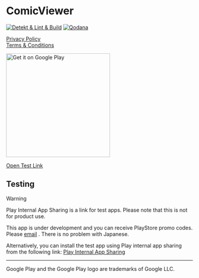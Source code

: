 # ComicViewer

[![Detekt & Lint & Build](https://github.com/SorrowBlue/ComicViewer/actions/workflows/detekt-lint-build.yml/badge.svg?branch=main)](https://github.com/SorrowBlue/ComicViewer/actions/workflows/detekt-lint-build.yml)
[![Qodana](https://github.com/SorrowBlue/ComicViewer/actions/workflows/qodana.yml/badge.svg?branch=main)](https://github.com/SorrowBlue/ComicViewer/actions/workflows/qodana.yml)


[Privacy Policy](./privacy_policy.md)  
[Terms & Conditions ](./teams_conditions.md)

<a href='https://play.google.com/store/apps/details?id=com.sorrowblue.comicviewer&pcampaignid=pcampaignidMKT-Other-global-all-co-prtnr-py-PartBadge-Mar2515-1'>
    <img alt='Get it on Google Play' src='https://play.google.com/intl/ja/badges/static/images/badges/en_badge_web_generic.png' width="280" />
</a>

 [Open Test Link](https://play.google.com/apps/testing/com.sorrowblue.comicviewer)


## Testing
> [!WARNING]
> Play Internal App Sharing is a link for test apps. Please note that this is not for product use.

This app is under development and you can receive PlayStore promo codes. Please
 [email](<mailto:sorrowblue.dev@gmail.com?subject=[ComicViewer Tester]&body=I would like a promo code.>)
. There is no problem with Japanese.


Alternatively, you can install the test app using Play internal app sharing from the following link:
[Play Internal App Sharing](https://play.google.com/apps/test/RQqr1za23JM/ahAO29uNQBwjGemlc-_QWQ1vLdx6aGDDbFxT-BaKkbDZtROVsy6hgjZ8ijOFkIMF5EGiCz8iDQqZLsFDoGIzBL03zi)


---
Google Play and the Google Play logo are trademarks of Google LLC.
